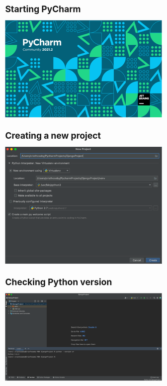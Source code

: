# Starting PyCharm

<!-- IMAGE
Caption: PyCharm1
ID: pycharm1
Alt text: 
Author: 
Attribution: 
Placeholder: TRUE  
--> 

![IMAGE](figures/pycharm1.png)

<!-- END IMAGE -->

# Creating a new project

<!-- IMAGE
Caption: PyCharm2
ID: pycharm2
Alt text: 
Author: 
Attribution: 
Placeholder: TRUE  
--> 

![IMAGE](figures/pycharm2.png)


# Checking Python version


<!-- IMAGE
Caption: Checking Python Version
ID: pythonversioncheck
Alt text: 
Author: 
Attribution: 
Placeholder: TRUE  
--> 

![IMAGE](figures/pythonversioncheck.png)